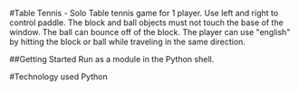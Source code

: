 #Table Tennis - Solo
Table tennis game for 1 player. Use left and right to control paddle. The block and ball objects must not touch the base of the window. The ball can bounce off of the block. The player can use "english" by hitting the block or ball while traveling in the same direction.

##Getting Started
Run as a module in the Python shell.

#Technology used
Python